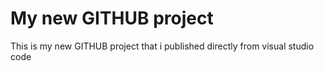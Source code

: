 # My new GITHUB project
This is my new GITHUB project that i published directly from visual studio code